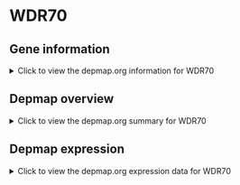 <h1>WDR70</h1>

<h2>Gene information</h2>
<details>
  <summary>Click to view the depmap.org information for WDR70</summary>
  <iframe src="https://depmap.org/portal/gene/WDR70?tab=about" style="border:none;width:100%;height:800px"></iframe>
</details>

<h2>Depmap overview</h2>
<details>
  <summary>Click to view the depmap.org summary for WDR70</summary>
  <iframe src="https://depmap.org/portal/gene/WDR70?tab=overview" style="border:none;width:100%;height:800px"></iframe>
</details>

<h2>Depmap expression</h2>
<details>
  <summary>Click to view the depmap.org expression data for WDR70</summary>
  <iframe src="https://depmap.org/portal/gene/WDR70?tab=characterization" style="border:none;width:100%;height:800px"></iframe>
</details>


<!--
<h2>Reactome Pathway diagram</h2>
PNAME
-->


